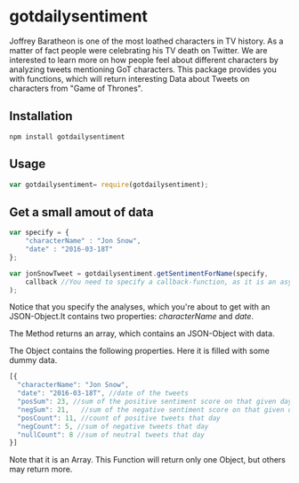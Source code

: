 # gotdailysentiment
Joffrey Baratheon is one of the most loathed characters in TV history. As a matter of fact people were celebrating his TV death on Twitter. We are interested to learn more on how people feel about different characters by analyzing tweets mentioning GoT characters. This package provides you with functions, which will return interesting Data about Tweets on characters from "Game of Thrones".

## Installation
```
npm install gotdailysentiment
```

## Usage
```javascript
var gotdailysentiment= require(gotdailysentiment);
```

## Get a small amout of data
```javascript
var specify = {
    "characterName" : "Jon Snow",
    "date" : "2016-03-18T"
};

var jonSnowTweet = gotdailysentiment.getSentimentForName(specify, 
    callback //You need to specify a callback-function, as it is an asynchronous call
);
```

Notice that you specify the analyses, which you're about to get with an JSON-Object.It contains two properties: _characterName_ and _date_.

The Method returns an array, which contains an JSON-Object with data.

The Object contains the following properties. Here it is filled with some dummy data.
```javascript
[{
  "characterName": "Jon Snow",
  "date": "2016-03-18T", //date of the tweets
  "posSum": 23, //sum of the positive sentiment score on that given day
  "negSum": 21,   //sum of the negative sentiment score on that given day
  "posCount": 11, //count of positive tweets that day
  "negCount": 5, //sum of negative tweets that day
  "nullCount": 8 //sum of neutral tweets that day
}]
```
Note that it is an Array. This Function will return only one Object, but others may return more.